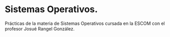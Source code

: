 # Sistemas Operativos.
Prácticas de la materia de Sistemas Operativos cursada en la ESCOM con el profesor Josué Rangel González.
